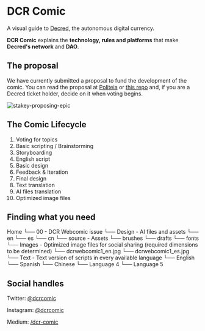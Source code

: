 # DCR Comic

A visual guide to [Decred](https://decred.org), the autonomous digital currency.

**DCR Comic** explains the **technology, rules and platforms** that make **Decred's network** and **DAO**.



## The proposal

We have currently submitted a proposal to fund the development of the comic. You can read the proposal at [Politeia](https://proposals.decred.org) or [this repo](https://github.com/pLabarta/dcrwebcomic/blob/master/Proposal/DCR%20Comic:%20a%20visual%20guide%20to%20Decred.md) and, if you are a Decred ticket holder, decide on it when voting begins.



![stakey-proposing-epic](https://raw.githubusercontent.com/pLabarta/dcrwebcomic/master/Proposal/img/decred_jumbo.png)

 

## The Comic Lifecycle

1. Voting for topics
2. Basic scripting / Brainstorming
3. Storyboarding
4. English script
5. Basic design
6. Feedback & Iteration
7. Final design
8. Text translation
9. AI files translation
10. Optimized image files



## Finding what you need

Home
└── 00 - DCR Webcomic issue
    └── Design - AI files and assets
          └── en
          └── es
          └── cn
          └── source - Assets
                └── brushes
                └── drafts
                └── fonts              
    └── Images - Optimized image files for social sharing (required dimensions to be determined)
          └── dcrwebcomic1_en.jpg
          └── dcrwebcomic1_es.jpg
    └── Text - Text version of scripts in every available language
          └── English
          └── Spanish
          └── Chinese
          └── Language 4
          └── Language 5



## Social handles

Twitter: [@dcrcomic](https://twitter.com/dcrcomic)

Instagram: [@dcrcomic](https://instagram.com/dcrcomic)

Medium: [/dcr-comic](https://medium.com/dcr-comic)









